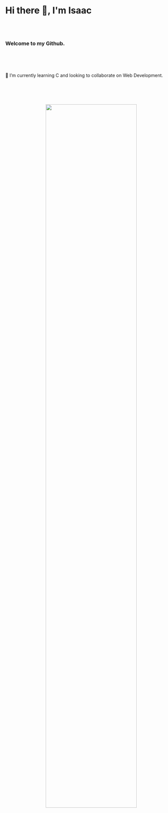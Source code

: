 <h1> Hi there 👋, I'm Isaac </h1>
<br>
<br>
<h3> Welcome to my Github. </h3>
<br>
<br>
<br>
<p> 🌱 I’m currently learning C and looking to collaborate on Web Development. </p>
<br>
<br>
<br>
<br>
<a href="https://git.io/streak-stats"><img align="right" width="75%" src="https://streak-stats.demolab.com?user=Bigizic"/></a>



<!--
**Bigizic/Bigizic** is a ✨ _special_ ✨ repository because its `README.md` (this file) appears on your GitHub profile.

Here are some ideas to get you started:

- 🔭 I’m currently working on ...
- 🌱 I’m currently learning C
- 👯 I’m looking to collaborate on Web Dev
- 🤔 I’m looking for help with ...
- 💬 Ask me about ...
- 📫 How to reach me: ...
- 😄 Pronouns: ...
- ⚡ Fun fact: ...
-->
